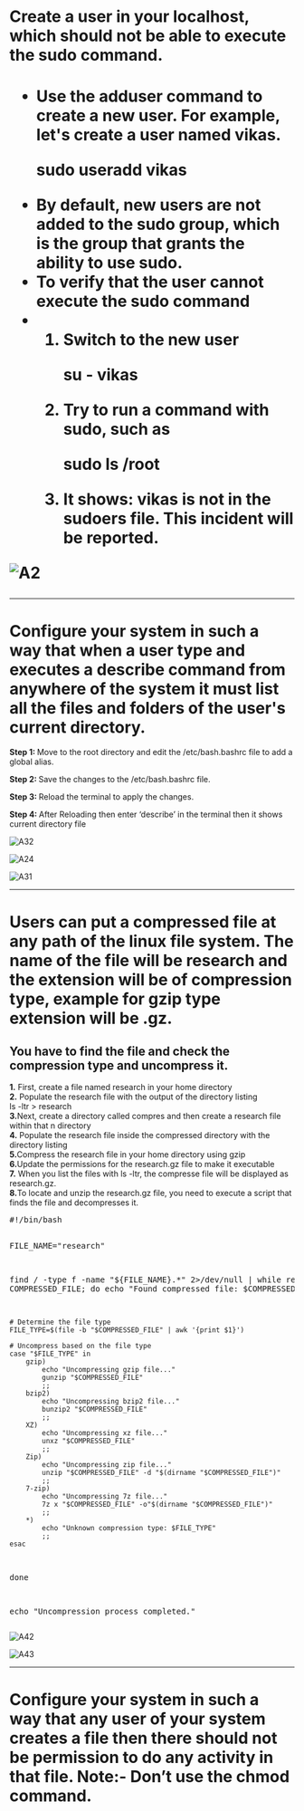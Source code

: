 <h1>Create a user in your localhost, which should not be able to execute the sudo
command.<h1>


<ul>
  <li>Use the adduser command to create a new user. For example, let's create a user named vikas.</li>
   <p>sudo useradd vikas<p>
  <li>By default, new users are not added to the sudo group, which is the group that grants the ability to use sudo.</li>
  <li>To verify that the user cannot execute the sudo command</li>
  <li>
   <ol>
      <li>Switch to the new user</li>
      <p>su - vikas </p>
      <li>Try to run a command with sudo, such as</li>
      <p>sudo ls /root</p>
      <li>It shows:  vikas is not in the sudoers file.  This incident will be reported.
 </li>
   </ol>
</li>
</ul>



![A2](https://github.com/user-attachments/assets/fcf180e9-0385-4b7f-942b-31c26d7c1b3e)



-----------------------------------------------------------------------------------------------------------------------------------------------------------------
<h1>Configure your system in such a way that when a user type and executes a describe command from anywhere of the system it must list all the files and folders of the user's current directory.</h1>

<p><b>Step 1: </b>Move to the root directory and edit the /etc/bash.bashrc file to add a global alias.</p>
<p><b>Step 2: </b>Save the changes to the /etc/bash.bashrc file.</p>
<p><b>Step 3: </b>Reload the terminal to apply the changes. </p>
<p><b>Step 4: </b>After Reloading then enter ‘describe’ in the terminal then it shows current directory file</p>

![A32](https://github.com/user-attachments/assets/f76ede5f-117b-45a1-852d-48a4e36f73dc)

![A24](https://github.com/user-attachments/assets/e9c46434-1376-41d1-96bc-b9796671ba88)

![A31](https://github.com/user-attachments/assets/95590e31-90be-4548-b95b-1b256dd72397)

-----------------------------------------------------------------------------------------------------------------------------------------------------------------

<h1> Users can put a compressed file at any path of the linux file system. The name of the file will be research and the extension will be of compression type, example for gzip type extension will be .gz.</h1>
  <h2>You have to find the file and check the compression type and uncompress it.</h2>
  
<p> 
<b>1.</b> First, create a file named research in your home directory<br>
<b>2.</b> Populate the research file with the output of the directory listing<br>
	  ls -ltr > research<br>
<b>3.</b>Next, create a directory called compres and then create a research file within that      n     directory<br>
<b>4.</b> Populate the research file inside the compressed directory with the directory listing<br>
<b>5.</b>Compress the research file in your home directory using gzip<br>
<b>6.</b>Update the permissions for the research.gz file to make it executable<br>
<b>7.</b> When you list the files with ls -ltr, the compresse file will be displayed as research.gz.<br>
<b>8.</b>To locate and unzip the research.gz file, you need to execute a script that finds the file and decompresses it.<br>
</p>
<pre>#!/bin/bash

FILE_NAME="research"

find / -type f -name "${FILE_NAME}.*" 2>/dev/null | while read -r COMPRESSED_FILE; do
    echo "Found compressed file: $COMPRESSED_FILE"
    
    # Determine the file type
    FILE_TYPE=$(file -b "$COMPRESSED_FILE" | awk '{print $1}')
    
    # Uncompress based on the file type
    case "$FILE_TYPE" in
        gzip)
            echo "Uncompressing gzip file..."
            gunzip "$COMPRESSED_FILE"
            ;;
        bzip2)
            echo "Uncompressing bzip2 file..."
            bunzip2 "$COMPRESSED_FILE"
            ;;
        XZ)
            echo "Uncompressing xz file..."
            unxz "$COMPRESSED_FILE"
            ;;
        Zip)
            echo "Uncompressing zip file..."
            unzip "$COMPRESSED_FILE" -d "$(dirname "$COMPRESSED_FILE")"
            ;;
        7-zip)
            echo "Uncompressing 7z file..."
            7z x "$COMPRESSED_FILE" -o"$(dirname "$COMPRESSED_FILE")"
            ;;
        *)
            echo "Unknown compression type: $FILE_TYPE"
            ;;
    esac
done

echo "Uncompression process completed."</pre>


![A42](https://github.com/user-attachments/assets/68521d3c-c606-45fb-85e0-d001bf18ec94)

![A43](https://github.com/user-attachments/assets/d405b5d5-a39e-4b80-b7f5-d386874ece77)



----------------------------------------------------------------------------------------------------------------------------------------------------------------

<h1>Configure your system in such a way that any user of your system creates a
file then there should not be permission to do any activity in that file.
Note:- Don’t use the chmod command.
</h1>
  
